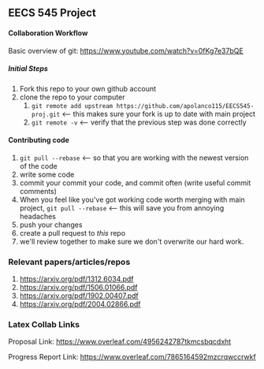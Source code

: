 ## EECS 545 Project

#### Collaboration Workflow
Basic overview of git:
https://www.youtube.com/watch?v=0fKg7e37bQE

##### Initial Steps
1. Fork this repo to your own github account
2. clone the repo to your computer
	1. ```git remote add upstream https://github.com/apolanco115/EECS545-proj.git``` <-- this makes sure your fork is up to date with main project
	2. ```git remote -v``` <-- verify that the previous step was done correctly

#### Contributing code
1. ```git pull --rebase``` <-- so that you are working with the newest version of the code
2. write some code
3. commit your commit your code, and commit often (write useful commit comments)
4. When you feel like you've got working code worth merging with main project, ```git pull --rebase``` <-- this will save you from annoying headaches
5. push your changes
6. create a pull request to *this* repo
7. we'll review together to make sure we don't overwrite our hard work.

### Relevant papers/articles/repos
1. https://arxiv.org/pdf/1312.6034.pdf
2. https://arxiv.org/pdf/1506.01066.pdf
3. https://arxiv.org/pdf/1902.00407.pdf
4. https://arxiv.org/pdf/2004.02866.pdf

### Latex Collab Links
Proposal Link: https://www.overleaf.com/4956242787tkmcsbqcdxht

Progress Report Link: https://www.overleaf.com/7865164592mzcrqwccrwkf 
